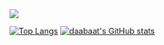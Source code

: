 
<img src="https://capsule-render.vercel.app/api?&type=soft&color=random&height=200&section=header&text=Welcome%20to%20my%20Github!&fontSize=24" />

[![Top Langs](https://github-readme-stats.vercel.app/api/top-langs/?username=daabaat)](https://github.com/anuraghazra/github-readme-stats)
[![daabaat's GitHub stats](https://github-readme-stats.vercel.app/api?username=daabaat)](https://github.com/anuraghazra/github-readme-stats)
